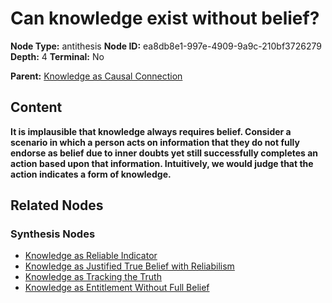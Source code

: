 # Can knowledge exist without belief?

**Node Type:** antithesis
**Node ID:** ea8db8e1-997e-4909-9a9c-210bf3726279
**Depth:** 4
**Terminal:** No

**Parent:** [Knowledge as Causal Connection](knowledge-as-causal-connection-synthesis-f338963b-aeea-4f1c-970e-0b8c1c502b00.md)

## Content

**It is implausible that knowledge always requires belief. Consider a scenario in which a person acts on information that they do not fully endorse as belief due to inner doubts yet still successfully completes an action based upon that information. Intuitively, we would judge that the action indicates a form of knowledge.**

## Related Nodes

### Synthesis Nodes

- [Knowledge as Reliable Indicator](knowledge-as-reliable-indicator-synthesis-6450d384-31d8-495a-8a32-45347c9cd969.md)
- [Knowledge as Justified True Belief with Reliabilism](knowledge-as-justified-true-belief-with-reliabilism-synthesis-fea4ea69-0cf8-49fd-a392-fb11d61eab03.md)
- [Knowledge as Tracking the Truth](knowledge-as-tracking-the-truth-synthesis-a1575fac-f0df-4f36-92ec-6352a5e8bb55.md)
- [Knowledge as Entitlement Without Full Belief](knowledge-as-entitlement-without-full-belief-synthesis-7bf36988-9f43-49a3-8593-1b8b27717517.md)

